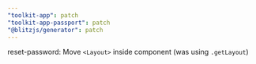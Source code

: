 ```yaml
---
"toolkit-app": patch
"toolkit-app-passport": patch
"@blitzjs/generator": patch
---
```


reset-password: Move `<Layout>` inside component (was using `.getLayout`)
